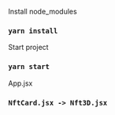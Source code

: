 Install node_modules
### `yarn install`

Start project
### `yarn start`

App.jsx
### `NftCard.jsx -> Nft3D.jsx`
